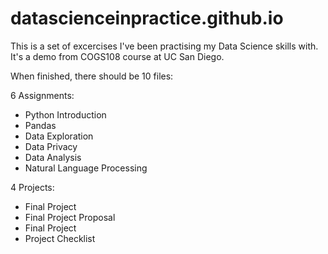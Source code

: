 # datascienceinpractice.github.io

This is a set of excercises I've been practising my Data Science skills with.
It's a demo from COGS108 course at UC San Diego.

When finished, there should be 10 files:

6 Assignments: 
- Python Introduction
- Pandas
- Data Exploration
- Data Privacy
- Data Analysis
- Natural Language Processing

4 Projects:
- Final Project
- Final Project Proposal
- Final Project
- Project Checklist
